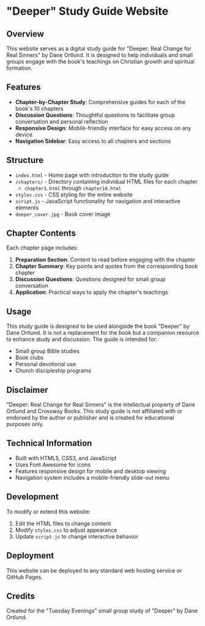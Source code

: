 # "Deeper" Study Guide Website

## Overview
This website serves as a digital study guide for "Deeper: Real Change for Real Sinners" by Dane Ortlund. It is designed to help individuals and small groups engage with the book's teachings on Christian growth and spiritual formation.

## Features
- **Chapter-by-Chapter Study**: Comprehensive guides for each of the book's 10 chapters
- **Discussion Questions**: Thoughtful questions to facilitate group conversation and personal reflection
- **Responsive Design**: Mobile-friendly interface for easy access on any device
- **Navigation Sidebar**: Easy access to all chapters and sections

## Structure
- `index.html` - Home page with introduction to the study guide
- `/chapters/` - Directory containing individual HTML files for each chapter
  - `chapter1.html` through `chapter10.html`
- `styles.css` - CSS styling for the entire website
- `script.js` - JavaScript functionality for navigation and interactive elements
- `deeper_cover.jpg` - Book cover image

## Chapter Contents
Each chapter page includes:
1. **Preparation Section**: Content to read before engaging with the chapter
2. **Chapter Summary**: Key points and quotes from the corresponding book chapter
3. **Discussion Questions**: Questions designed for small group conversation
4. **Application**: Practical ways to apply the chapter's teachings

## Usage
This study guide is designed to be used alongside the book "Deeper" by Dane Ortlund. It is not a replacement for the book but a companion resource to enhance study and discussion. The guide is intended for:

- Small group Bible studies
- Book clubs
- Personal devotional use
- Church discipleship programs

## Disclaimer
"Deeper: Real Change for Real Sinners" is the intellectual property of Dane Ortlund and Crossway Books. This study guide is not affiliated with or endorsed by the author or publisher and is created for educational purposes only.

## Technical Information
- Built with HTML5, CSS3, and JavaScript
- Uses Font Awesome for icons
- Features responsive design for mobile and desktop viewing
- Navigation system includes a mobile-friendly slide-out menu

## Development
To modify or extend this website:
1. Edit the HTML files to change content
2. Modify `styles.css` to adjust appearance
3. Update `script.js` to change interactive behavior

## Deployment
This website can be deployed to any standard web hosting service or GitHub Pages.

## Credits
Created for the "Tuesday Evenings" small group study of "Deeper" by Dane Ortlund.
